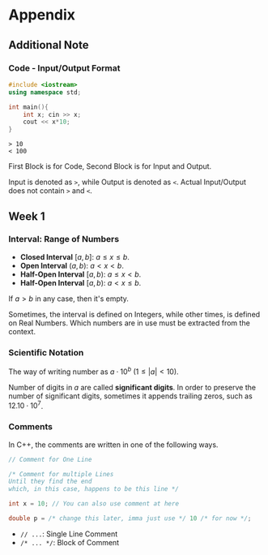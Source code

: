 # Appendix

## Additional Note

### Code - Input/Output Format

```cpp
#include <iostream>
using namespace std;

int main(){
    int x; cin >> x;
    cout << x*10;
}
```

```
> 10
< 100
```

First Block is for Code, Second Block is for Input and Output.

Input is denoted as `>`, while Output is denoted as `<`. Actual Input/Output does not contain `>` and `<`.

## Week 1

### Interval: Range of Numbers

- **Closed Interval** $[a, b]$: $a \le x \le b$.
- **Open Interval** $(a, b)$: $a < x < b$.
- **Half-Open Interval** $[a, b)$: $a \le x < b$.
- **Half-Open Interval** $[a, b)$: $a < x \le b$.

If $a > b$ in any case, then it's empty.

Sometimes, the interval is defined on Integers, while other times, is defined on Real Numbers. Which numbers are in use must be extracted from the context.

### Scientific Notation

The way of writing number as $a \cdot 10^{b}$ $(1 \le |a| < 10)$.

Number of digits in $a$ are called **significant digits**. In order to preserve the number of significant digits, sometimes it appends trailing zeros, such as $12.10 \cdot 10^{7}$.

### Comments

In C++, the comments are written in one of the following ways.

```cpp
// Comment for One Line

/* Comment for multiple Lines
Until they find the end
which, in this case, happens to be this line */

int x = 10; // You can also use comment at here

double p = /* change this later, imma just use */ 10 /* for now */;
```

- `// ...`: Single Line Comment
- `/* ... */`: Block of Comment